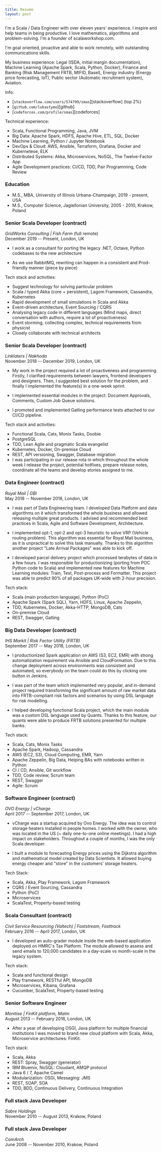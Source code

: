 ```yaml
---
title: Resume
layout: post
---
```


I'm a Scala / Data Engineer with over eleven years' experience. I inspire and help teams in being productive. I love mathematics, algorithms and problem-solving. I'm a founder of scalaworkshop.com.

I'm goal oriented, proactive and able to work remotely, with outstanding communications skills.

My business experience: Legal (ISDA, initial margin documentation), Machine Learning (Apache Spark, Scala, Python, Docker), Finance and Banking (Risk Management FRTB, MIFID, Basel), Energy industry (Energy price forecasting, IoT), Public sector (Automatic recruitment system), Aviation.

Info:

- [`stackoverflow.com/users/574799/smas`][stackoverflow] (top 2%)
- [`github.com/lukastymo`][github]
- [`codeforces.com/profile/smas`][codeforces]

Technical experience:

- Scala, Functional Programming, Java, JVM
- Big Data: Apache Spark, HDFS, Apache Hive, ETL, SQL, Docker
- Machine Learning, Python / Jupyter Notebook
- DevOps & Cloud: AWS, Ansible, Terraform, Grafana, Docker and Kubernetese, ELK
- Distributed Systems: Akka, Microservices, NoSQL, The Twelve-Factor App
- Agile Development practices: CI/CD, TDD, Pair Programming, Code Review

### Education

- M.S., MBA, University of Illinois Urbana-Champaign, 2019 - present, USA
- M.S., Computer Science, Jagiellonian University, 2005 - 2010, Krakow, Poland

### Senior Scala Developer (contract)

_GridWorks Consulting | Fish Farm_ (full remote)<br/>
December 2019 -- Present, London, UK

* I work as a consultant for porting the legacy .NET, Octave, Python codebases to the new architecture

* As we use RabbitMQ, rewriting can happen in a consistent and Prod-friendly manner (piece by piece)

Tech stack and activities:

- Suggest technology for solving particular problem
- Scala / typed Akka (core + persistent), Lagom Framework, Cassandra, Kubernetes
- Rapid development of small simulations in Scala and Akka
- Event-driven architecture, Event Sourcing / CQRS
- Analysing legacy code in different languages (Mind maps, direct conversation with authors, require a lot of proactiveness)
- Event storming, collecting complex, technical requirements from physicist
- Closely collaborate with technical architects

### Senior Scala Developer (contract)

_Linklaters | Nakhoda_<br/>
November 2018 -- December 2019, London, UK

* My work in the project required a lot of proactiveness and programming. Firstly, I clarified requirements between lawyers, frontend developers and designers. Then, I suggested best solution for the problem, and finally I implemented the feature(s) in a one-week sprint.

* I implemented essential modules in the project: Document Approvals, Comments, Custom Job Queue solutions.

* I promoted and implemented Gatling performance tests attached to our CI/CD pipeline.

Tech stack and activities:

- Functional Scala, Cats, Monix Tasks, Doobie
- PostgreSQL
- TDD, Lean Agile and pragmatic Scala evangelist
- Kubernetes, Docker, On-premise Cloud
- REST, API versioning, Swagger, Database migration
- I was participating in our release rota in which throughout the whole week I release the project, potential hotfixes, prepare release notes, coordinate all the teams and develop stories assigned to me.

### Data Engineer (contract)

_Royal Mail | GBI_<br/>
May 2018 -- November 2018, London, UK

* I was part of Data Engineering team. I developed Data Platform and data algorithms on it which transformed the whole business and allowed releasing multiple great products. I advised and recommended best practices in Scala, Agile and Software Development, Architecture.

* I implemented opt-1, opt-2 and opt-3 heuristic to solve VRP (Vehicle routing problem). This algorithm was essential for Royal Mail business, as it is unpractical to solve this task manually. Thanks to this algorithm another project "Late Arrival Packages" was able to kick off.

* I developed parcel delivery project which processed terabytes of data in a few hours. I was responsible for productionizing (porting from POC Python code to Scala) and implemented new features for Machine Learning modules: Train, Test, Post-process and Formatter. This project was able to predict 90% of all packages UK-wide with 2-hour precision.

Tech stack:

- Scala (main production language), Python (PoC)
- Apache Spark (Spark SQL), Yarn, HDFS, Linux, Apache Zeppelin,
- TDD, Kubernetes, Docker, Akka-HTTP, MongoDB, Cats
- On-premise Cloud
- REST, Swagger, Gatling

### Big Data Developer (contract)

_IHS Markit | Risk Factor Utility (FRTB)_<br/>
September 2017 -- May 2018, London, UK

* I productionized Spark application on AWS (S3, EC2, EMR) with strong automatization requirement via Ansible and CloudFormation. Due to this change deployment across environments was consistent and automated, so everybody on the team could do this by clicking one button in Jenkins.

* I was part of the team which implemented very popular, and in-demand project required transforming the significant amount of raw market data into FRTB-compliant risk factors and scenarios by using DSL language for risk modelling.

* I helped developing functional Scala project, which the main module was a custom DSL language used by Quants. Thanks to this feature, our quants were able to produce FRTB solutions presented for multiple banks.

Tech stack:

- Scala, Cats, Monix Tasks
- Apache Spark, Hadoop, Cassandra
- AWS (EC2, S3), Cloud Computing, EMR, Yarn
- Apache Zeppelin, Big Data, Helping BAs with notebooks written in Python
- CI / CD, Ansible, Git workflow
- TDD, Code review, Scrum team
- REST, Swagger
- Agile: Scrum

### Software Engineer (contract)

_OVO Energy | vCharge_<br/>
April 2017 -- September 2017, London, UK

* vCharge was a startup acquired by Ovo Energy. The idea was to control storage heaters installed in people homes. I worked with the owner, who was located in the US (~ daily one-to-one online meetings). I had a high impact on stakeholders. Throughout a couple of months, I was the only Scala developer.

* I built a module to forecasting Energy prices using the Dijkstra algorithm and mathematical model created by Data Scientists. It allowed buying energy cheaper and "store" in the customers' storage heaters.

Tech Stack:

- Scala, Akka, Play Framework, Lagom Framework
- CQRS / Event Sourcing, Cassandra
- Python (PoC)
- Microservices
- ScalaTest, Property-based testing

### Scala Consultant (contract)

_Civil Service Resourcing (Valtech) | Faststream, Fasttrack_<br/>
February 2016 -- April 2017, London, UK

* I developed an auto-grader module inside the web-based application deployed on HMRC's Tax Platform. The module allowed to assess and send emails to 120,000 candidates in a day-scale vs month-scale in the legacy system.

Tech stack:

- Scala and functional design
- Play framework, RESTful API, MongoDB
- Microservices, Kibana, Grafana
- Cucumber, ScalaTest, Property-based testing

### Senior Software Engineer

_Monitise | FinKit platform, Matm_<br/>
August 2013 -- February 2016, London, UK

* After a year of developing OSGI, Java platform for multiple financial institutions I was moved to brand new cloud platform with Scala, Akka, Microservice architectures: FinKit.

Tech stack:

- Scala, Akka
- REST: Spray, Swagger (generator)
- IBM Bluemix, NoSQL: Cloudant, AMQP protocol
- Java 6 / 7, Apache Camel
- Modularization: OSGi, Messaging: JMS
- REST, SOAP, SOA
- TDD, BDD, Continuous Delivery, Continuous Integration

### Full stack Java Developer

_Sabre Holdings_<br/>
November 2010 -- August 2013, Krakow, Poland

### Full stack Java Developer

_ComArch_<br/>
June 2008 -- November 2010, Krakow, Poland
